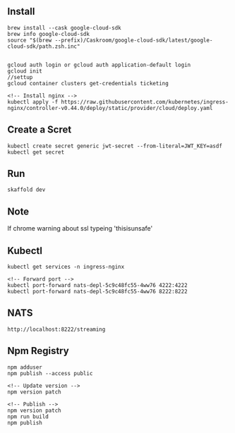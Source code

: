 ## Install
```
brew install --cask google-cloud-sdk
brew info google-cloud-sdk
source "$(brew --prefix)/Caskroom/google-cloud-sdk/latest/google-cloud-sdk/path.zsh.inc"


gcloud auth login or gcloud auth application-default login
gcloud init
//settup
gcloud container clusters get-credentials ticketing

<!-- Install nginx -->
kubectl apply -f https://raw.githubusercontent.com/kubernetes/ingress-nginx/controller-v0.44.0/deploy/static/provider/cloud/deploy.yaml
```

## Create a Scret
```
kubectl create secret generic jwt-secret --from-literal=JWT_KEY=asdf
kubectl get secret
```

## Run
```
skaffold dev
```

## Note
If chrome warning about ssl typeing 'thisisunsafe'

## Kubectl
```
kubectl get services -n ingress-nginx

<!-- Forward port -->
kubectl port-forward nats-depl-5c9c48fc55-4ww76 4222:4222
kubectl port-forward nats-depl-5c9c48fc55-4ww76 8222:8222
```

## NATS
```
http://localhost:8222/streaming
```

## Npm Registry
```
npm adduser
npm publish --access public

<!-- Update version -->
npm version patch

<!-- Publish -->
npm version patch
npm run build
npm publish
```